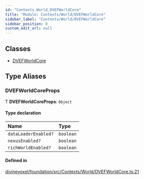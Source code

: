 ```yaml
---
id: "Contexts_World_DVEFWorldCore"
title: "Module: Contexts/World/DVEFWorldCore"
sidebar_label: "Contexts/World/DVEFWorldCore"
sidebar_position: 0
custom_edit_url: null
---
```


## Classes

- [DVEFWorldCore](../classes/Contexts_World_DVEFWorldCore.DVEFWorldCore.md)

## Type Aliases

### DVEFWorldCoreProps

Ƭ **DVEFWorldCoreProps**: `Object`

#### Type declaration

| Name | Type |
| :------ | :------ |
| `dataLoaderEnabled?` | `boolean` |
| `nexusEnabled?` | `boolean` |
| `richWorldEnabled?` | `boolean` |

#### Defined in

[divinevoxel/foundation/src/Contexts/World/DVEFWorldCore.ts:21](https://github.com/lucasdamianjohnson/DivineVoxelEngine/blob/596fa7391478620ed460dfb4856ff0a763b91c49/divinevoxel/foundation/src/Contexts/World/DVEFWorldCore.ts#L21)
